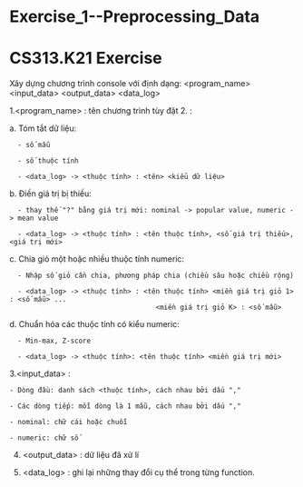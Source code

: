 # Exercise_1--Preprocessing_Data
# CS313.K21 Exercise 
Xây dựng chương trình console với định dạng:
  <program_name> <options> <input_data> <output_data> <data_log>
 
1.<program_name> : tên chương trình tùy đặt
2.<options> : 
  
 a. Tóm tắt dữ liệu: <summary>
  
      - số mẫu
  
      - số thuộc tính
      
      - <data_log> -> <thuộc tính> : <tên> <kiểu dữ liệu>
  
 b. Điền giá trị bị thiếu: <replace>
  
      - thay thế "?" bằng giá trị mới: nominal -> popular value, numeric -> mean value
  
      - <data_log> -> <thuộc tính> : <tên thuộc tính>, <số giá trị thiếu>, <giá trị mới>
  
 c. Chia giỏ một hoặc nhiều thuộc tính numeric:  <discretize>
  
      - Nhập số giỏ cần chia, phương pháp chia (chiều sâu hoặc chiều rộng)
  
      - <data_log> -> <thuộc tính> : <tên thuộc tính> <miền giá trị giỏ 1> : <số mẫu> ... 
                                        <miền giá trị giỏ K> : <số mẫu>
                                          
 d. Chuẩn hóa các thuộc tính có kiểu numeric: <normalize>
  
      - Min-max, Z-score
  
      - <data_log> -> <thuộc tính>: <tên thuộc tính> <miền giá trị mới>
  
3.<input_data> : 

    - Dòng đầu: danh sách <thuộc tính>, cách nhau bởi dấu ","
    
    - Các dòng tiếp: mỗi dòng là 1 mẫu, cách nhau bởi dấu ","
    
    - nominal: chữ cái hoặc chuỗi
    
    - numeric: chữ số
    
4. <output_data> : dữ liệu đã xử lí

5. <data_log> : ghi lại những thay đổi cụ thể trong từng function.
      

